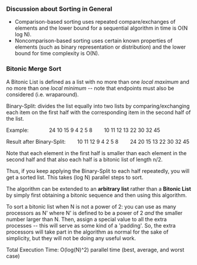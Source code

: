 ### Discussion about Sorting in General ###
* Comparison-based sorting uses repeated compare/exchanges of elements and the lower bound for a sequential algorithm in time is O(N log N).
* Noncomparison-based sorting uses certain known properties of elements (such as binary representation or distribution) and the lower bound for time complexity is O(N).

### Bitonic Merge Sort ###
A Bitonic List is defined as a list with no more than one *local maximum* and no more than one *local minimum* -- note that endpoints must also be considered (i.e. wraparound).

Binary-Split: divides the list equally into two lists by comparing/exchanging each item on the first half with the corresponding item in the second half of the list.

Example: 					&nbsp;&nbsp;&nbsp;&nbsp;&nbsp;&nbsp;&nbsp;&nbsp;&nbsp;&nbsp;&nbsp;&nbsp; 24  10  15  9  4  2  5  8 	&nbsp;&nbsp;&nbsp;&nbsp;&nbsp;&nbsp; 10  11  12  13  22  30  32  45

Result after Binary-Split:  &nbsp;&nbsp;&nbsp;&nbsp;&nbsp;&nbsp; 10  11  12  9  4  2  5  8 	&nbsp;&nbsp;&nbsp;&nbsp;&nbsp;&nbsp; 24  20  15  13  22  30  32  45

Note that each element in the first half is smaller than each element in the second half and that also each half is a bitonic list of length n/2.

Thus, if you keep applying the Binary-Split to each half repeatedly, you will get a sorted list.  This takes (log N) parallel steps to sort.

The algorithm can be extended to an **arbitrary list** rather than a **Bitonic List** by simply first obtaining a bitonic sequence and then using this algorithm.

To sort a bitonic list when N is not a power of 2: you can use as many processors as N' where N' is defined to be a power of 2 *and* the smaller number larger than N. Then, assign a special value to all the extra processes -- this will serve as some kind of a 'padding'. So, the extra processors will take part in the algorithm as normal for the sake of simplicity, but they will not be doing any useful work.

Total Execution Time: O(log(N)^2) parallel time (best, average, and worst case)